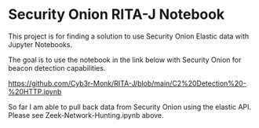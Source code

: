 # Security Onion RITA-J Notebook

This project is for finding a solution to use Security Onion Elastic data with Jupyter Notebooks. 

The goal is to use the notebook in the link below with Security Onion for beacon detection capabilities. 

https://github.com/Cyb3r-Monk/RITA-J/blob/main/C2%20Detection%20-%20HTTP.ipynb 

So far I am able to pull back data from Security Onion using the elastic API. Please see Zeek-Network-Hunting.ipynb above.
